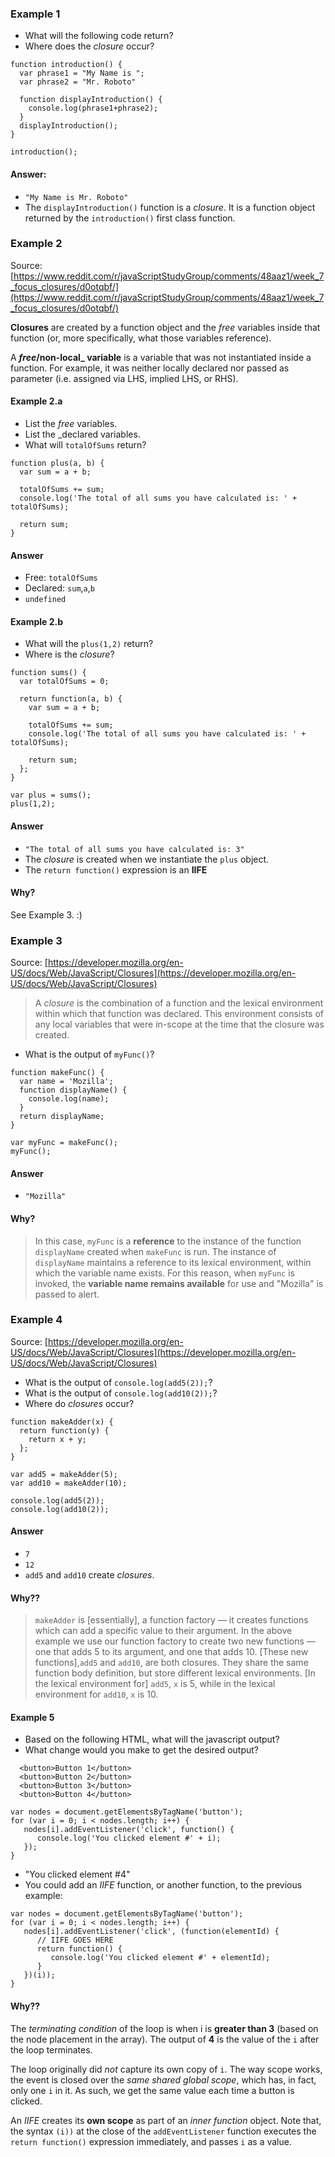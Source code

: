 
### Example 1

- What will the following code return?
- Where does the _closure_ occur?

```
function introduction() {
  var phrase1 = "My Name is ";
  var phrase2 = "Mr. Roboto"
  
  function displayIntroduction() { 
    console.log(phrase1+phrase2);    
  }
  displayIntroduction();    
}

introduction();
```
#### Answer:
- `"My Name is Mr. Roboto"`
- The `displayIntroduction()` function is a _closure_. It is a function object returned by the `introduction()` first class function. 

### Example 2
Source: [https://www.reddit.com/r/javaScriptStudyGroup/comments/48aaz1/week_7_focus_closures/d0otqbf/](https://www.reddit.com/r/javaScriptStudyGroup/comments/48aaz1/week_7_focus_closures/d0otqbf/)

**Closures** are created by a function object and the _free_ variables inside that function (or, more specifically, what those variables reference).

A **_free_/non-local_ variable** is a variable that was not instantiated inside a function. For example, it was neither locally declared nor passed as parameter (i.e. assigned via LHS, implied LHS, or RHS).

#### Example 2.a
- List the _free_ variables.
- List the _declared variables.
- What will `totalOfSums` return?

```
function plus(a, b) {
  var sum = a + b;

  totalOfSums += sum;
  console.log('The total of all sums you have calculated is: ' + totalOfSums);

  return sum;
}
```
#### Answer
- Free: `totalOfSums` 
- Declared: `sum`,`a`,`b` 
- `undefined`

#### Example 2.b
- What will the `plus(1,2)` return?
- Where is the _closure_?

```
function sums() {
  var totalOfSums = 0;

  return function(a, b) {
    var sum = a + b;

    totalOfSums += sum;
    console.log('The total of all sums you have calculated is: ' + totalOfSums);

    return sum;
  };
}

var plus = sums();
plus(1,2);

```

#### Answer
- `"The total of all sums you have calculated is: 3"`
- The _closure_ is created when we instantiate the `plus` object.
- The `return function()` expression is an **IIFE**

#### Why?
See Example 3. :)

### Example 3
Source: [https://developer.mozilla.org/en-US/docs/Web/JavaScript/Closures](https://developer.mozilla.org/en-US/docs/Web/JavaScript/Closures)

> A _closure_ is the combination of a function and the lexical environment within which that function was declared. This environment consists of any local variables that were in-scope at the time that the closure was created. 

- What is the output of `myFunc()`?

```
function makeFunc() {
  var name = 'Mozilla';
  function displayName() {
    console.log(name);
  }
  return displayName;
}

var myFunc = makeFunc();
myFunc();
```

#### Answer
- `"Mozilla"`

#### Why?
> In this case, `myFunc` is a **reference** to the instance of the function `displayName` created when `makeFunc` is run.
> The instance of `displayName` maintains a reference to its lexical environment, within which the variable name exists. 
> For this reason, when `myFunc` is invoked, the **variable name remains available** for use and "Mozilla" is passed to alert.

### Example 4
Source: [https://developer.mozilla.org/en-US/docs/Web/JavaScript/Closures](https://developer.mozilla.org/en-US/docs/Web/JavaScript/Closures)

- What is the output of `console.log(add5(2));`?
- What is the output of `console.log(add10(2));`?
- Where do _closures_ occur? 

```
function makeAdder(x) {
  return function(y) {
    return x + y;
  };
}

var add5 = makeAdder(5);
var add10 = makeAdder(10);

console.log(add5(2));
console.log(add10(2));
```

#### Answer
- `7`
- `12`
- `add5` and `add10` create _closures_.

#### Why??
> `makeAdder` is [essentially], a function factory — it creates functions which can add a specific value to their argument. 
> In the above example we use our function factory to create two new functions — one that adds 5 to its argument, and one that adds 10.
> [These new functions],`add5` and `add10`, are both closures. They share the same function body definition, but store different lexical environments. [In the lexical environment for] `add5`, `x` is 5, while in the lexical environment for `add10`, `x` is 10.


#### Example 5 

- Based on the following HTML, what will the javascript output?
- What change would you make to get the desired output?

```
  <button>Button 1</button>
  <button>Button 2</button>
  <button>Button 3</button>
  <button>Button 4</button>
```

```
var nodes = document.getElementsByTagName('button');
for (var i = 0; i < nodes.length; i++) {
   nodes[i].addEventListener('click', function() {
      console.log('You clicked element #' + i);
   });
}
```
- "You clicked element #4"
- You could add an _IIFE_ function, or another function, to the previous example:
```
var nodes = document.getElementsByTagName('button');
for (var i = 0; i < nodes.length; i++) {
   nodes[i].addEventListener('click', (function(elementId) {
      // IIFE GOES HERE
      return function() {
         console.log('You clicked element #' + elementId);
      }
   })(i));
}
```

#### Why??
The _terminating condition_ of the loop is when i is **greater than 3** (based on the node placement in the array). The output of **4** is the value of the `i` after the loop terminates.

The loop originally did _not_ capture its own copy of `i`.  The way scope works, the event is closed over the _same shared global scope_, which has, in fact, only one `i` in it. As such, we get the same value each time a button is clicked. 

An _IIFE_ creates its **own scope** as part of an _inner function_ object. Note that, the syntax `(i))` at the close of the `addEventListener` function executes the `return function()` expression immediately, and passes `i` as a value. 
